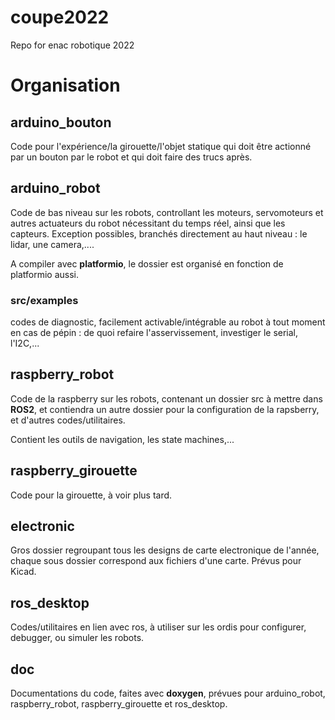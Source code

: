 # coupe2022
Repo for enac robotique 2022

# Organisation 

## arduino_bouton

Code pour l'expérience/la girouette/l'objet statique qui doit être actionné par un bouton par le robot et qui doit faire des trucs après.

## arduino_robot

Code de bas niveau sur les robots, controllant les moteurs, servomoteurs et autres actuateurs du robot nécessitant du temps réel, ainsi que les capteurs. Exception possibles, branchés directement au haut niveau : le lidar, une camera,....

A compiler avec **platformio**, le dossier est organisé en fonction de platformio aussi.

### src/examples

codes de diagnostic, facilement activable/intégrable au robot à tout moment en cas de pépin : de quoi refaire l'asservissement, investiger le serial, l'I2C,...

## raspberry_robot

Code de la raspberry sur les robots, contenant un dossier src à mettre dans **ROS2**, et contiendra un autre dossier pour la configuration de la rapsberry, et d'autres codes/utilitaires.

Contient les outils de navigation, les state machines,...

## raspberry_girouette

Code pour la girouette, à voir plus tard.



## electronic

Gros dossier regroupant tous les designs de carte electronique de l'année, chaque sous dossier correspond aux fichiers d'une carte. Prévus pour Kicad.

## ros_desktop

Codes/utilitaires en lien avec ros, à utiliser sur les ordis pour configurer, debugger, ou simuler les robots.

## doc

Documentations du code, faites avec **doxygen**, prévues pour arduino_robot, raspberry_robot, raspberry_girouette et ros_desktop.

## 


